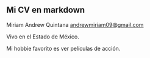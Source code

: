## Mi CV en markdown

Miriam Andrew Quintana andrewmiriam09@gmail.com


Vivo en el Estado de México.


Mi hobbie favorito es ver películas de acción.